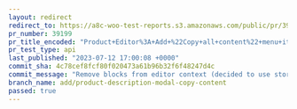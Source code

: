 ```yaml
---
layout: redirect
redirect_to: https://a8c-woo-test-reports.s3.amazonaws.com/public/pr/39199/api/index.html
pr_number: 39199
pr_title_encoded: "Product+Editor%3A+Add+%22Copy+all+content%22+menu+item+to+description+editor+modal"
pr_test_type: api
last_published: "2023-07-12 17:00:08 +0000"
commit_sha: 4c78cef8fcf80f020473a61b96b32f6f48247d4c
commit_message: "Remove blocks from editor context (decided to use store instead)"
branch_name: add/product-description-modal-copy-content
passed: true
---
```


